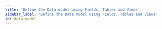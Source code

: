 ```yaml
---
title: 'Define the Data model using Fields, Tables and Views'
sidebar_label: 'Define the Data model using Fields, Tables and Views'
id: data-model
---
```

